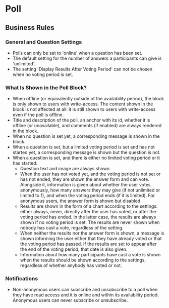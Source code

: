 # Poll

## Business Rules

### General and Question Settings

- Polls can only be set to 'online' when a question has been set.
- The default setting for the number of answers a participants can
give is 'unlimited'.
- The setting 'Display Results After Voting Period' can not be chosen
when no voting period is set.

### What Is Shown in the Poll Block?

- When offline (or equivalently outside of the availability period),
the block is only shown to users with write-access. The content shown
in the block is not affected at all: it is still shown to users with
write-access even if the poll is offline.
- Title and description of the poll, an anchor with its id, whether
it is offline (or unavailable), and comments (if enabled) are always
rendered in the block.
- When no question is set yet, a corresponding message
is shown in the block.
- When a question is set, but a limited voting period is set and has not
started yet, a corresponding message is shown but the question is not.
- When a question is set, and there is either no limited voting period
or it has started:
  - Question text and image are always shown.
  - When the user has not voted yet, and the voting period is not set or
  has not ended, they are shown the answer form and can vote. Alongside
  it, information is given about whether the user votes anonymously,
  how many answers they may give (if not unlimited or limited to 1),
  and when the voting period ends (if it is limited). For anonymous users,
  the answer form is shown but disabled. 
  - Results are shown in the form of a chart according to the settings:
  either always, never, directly after the user has voted, or after the
  voting period has ended. In the latter case, the results are always shown
  if no voting period is set. The results are never shown when nobody has
  cast a vote, regardless of the setting.
  - When neither the results nor the answer form is shown, a message is
  shown informing the user either that they have already voted or that
  the voting period has passed. If the results are set to appear after
  the end of the voting period, that date is also given.
  - Information about how many participants have cast a vote is shown
  when the results should be shown according to the settings, regardless
  of whether anybody has voted or not.

### Notifications

- Non-anonymous users can subscribe and unsubscribe to a poll when they have read access
and it is online and within its availability period. Anonymous users can
never subscribe or unsubscribe.